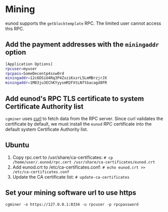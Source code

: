 # Mining

eunod supports the `getblocktemplate` RPC.
The limited user cannot access this RPC.

## Add the payment addresses with the `miningaddr` option

```bash
[Application Options]
rpcuser=myuser
rpcpass=SomeDecentp4ssw0rd
miningaddr=12c6DSiU4Rq3P4ZxziKxzrL5LmMBrzjrJX
miningaddr=1M83ju3EChKYyysmM2FXtLNftbacagd8FR
```

## Add eunod's RPC TLS certificate to system Certificate Authority list

`cgminer` uses [curl](http://curl.haxx.se/) to fetch data from the RPC server.
Since curl validates the certificate by default, we must install the `eunod` RPC
certificate into the default system Certificate Authority list.

## Ubuntu

1. Copy rpc.cert to /usr/share/ca-certificates: `# cp /home/user/.eunod/rpc.cert /usr/share/ca-certificates/eunod.crt`
2. Add eunod.crt to /etc/ca-certificates.conf: `# echo eunod.crt >> /etc/ca-certificates.conf`
3. Update the CA certificate list: `# update-ca-certificates`

## Set your mining software url to use https

`cgminer -o https://127.0.0.1:8334 -u rpcuser -p rpcpassword`
